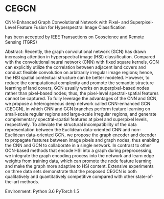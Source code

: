 # CEGCN

CNN-Enhanced Graph Convolutional Network with Pixel- and Superpixel-Level Feature Fusion for Hyperspectral Image Classification

has been accepted by IEEE Transactions on Geoscience and Remote Sensing (TGRS)

Abstract: Recently, the graph convolutional network (GCN) has drawn increasing attention in hyperspectral image (HSI) classification. Compared with the convolutional neural network (CNN) with fixed square kernels, GCN can explicitly utilize the correlation between adjacent land covers and conduct flexible convolution on arbitrarily irregular image regions; hence, the HSI spatial contextual structure can be better modeled. However, to reduce the computational complexity and promote the semantic structure learning of land covers, GCN usually works on superpixel-based nodes rather than pixel-based nodes; thus, the pixel-level spectral-spatial features cannot be captured. To fully leverage the advantages of the CNN and GCN, we propose a heterogeneous deep network called CNN-enhanced GCN (CEGCN), in which CNN and GCN branches perform feature learning on small-scale regular regions and large-scale irregular regions, and generate complementary spectral-spatial features at pixel and superpixel levels, respectively. To alleviate the structural incompatibility of the data representation between the Euclidean data-oriented CNN and non-Euclidean data-oriented GCN, we propose the graph encoder and decoder to propagate features between image pixels and graph nodes, thus enabling the CNN and GCN to collaborate in a single network. In contrast to other GCN-based methods that encode HSI into a graph during preprocessing, we integrate the graph encoding process into the network and learn edge weights from training data, which can promote the node feature learning and make the graph more adaptive to HSI content. Extensive experiments on three data sets demonstrate that the proposed CEGCN is both qualitatively and quantitatively competitive compared with other state-of-the-art methods.

Environment: 
Python 3.6
PyTorch 1.5
